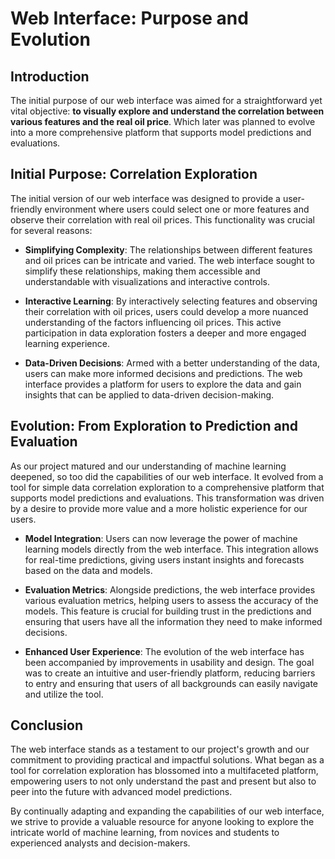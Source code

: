 # Web Interface: Purpose and Evolution

## Introduction
The initial purpose of our web interface was aimed for a straightforward yet vital objective: **to visually explore and understand the correlation between various features and the real oil price**. Which later was planned to evolve into a more comprehensive platform that supports model predictions and evaluations.

## Initial Purpose: Correlation Exploration
The initial version of our web interface was designed to provide a user-friendly environment where users could select one or more features and observe their correlation with real oil prices. This functionality was crucial for several reasons:

- **Simplifying Complexity**: The relationships between different features and oil prices can be intricate and varied. The web interface sought to simplify these relationships, making them accessible and understandable with  visualizations and interactive controls.

- **Interactive Learning**: By interactively selecting features and observing their correlation with oil prices, users could develop a more nuanced understanding of the factors influencing oil prices. This active participation in data exploration fosters a deeper and more engaged learning experience.

- **Data-Driven Decisions**: Armed with a better understanding of the data, users can make more informed decisions and predictions. The web interface provides a platform for users to explore the data and gain insights that can be applied to data-driven decision-making.

## Evolution: From Exploration to Prediction and Evaluation
As our project matured and our understanding of machine learning deepened, so too did the capabilities of our web interface. It evolved from a tool for simple data correlation exploration to a comprehensive platform that supports model predictions and evaluations. This transformation was driven by a desire to provide more value and a more holistic experience for our users.

- **Model Integration**: Users can now leverage the power of machine learning models directly from the web interface. This integration allows for real-time predictions, giving users instant insights and forecasts based on the data and models.

- **Evaluation Metrics**: Alongside predictions, the web interface provides various evaluation metrics, helping users to assess the accuracy of the models. This feature is crucial for building trust in the predictions and ensuring that users have all the information they need to make informed decisions.

- **Enhanced User Experience**: The evolution of the web interface has been accompanied by improvements in usability and design. The goal was to create an intuitive and user-friendly platform, reducing barriers to entry and ensuring that users of all backgrounds can easily navigate and utilize the tool.

## Conclusion
The web interface stands as a testament to our project's growth and our commitment to providing practical and impactful solutions. What began as a tool for correlation exploration has blossomed into a multifaceted platform, empowering users to not only understand the past and present but also to peer into the future with advanced model predictions.

By continually adapting and expanding the capabilities of our web interface, we strive to provide a valuable resource for anyone looking to explore the intricate world of machine learning, from novices and students to experienced analysts and decision-makers.